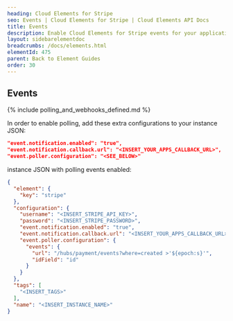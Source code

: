 ```yaml
---
heading: Cloud Elements for Stripe
seo: Events | Cloud Elements for Stripe | Cloud Elements API Docs
title: Events
description: Enable Cloud Elements for Stripe events for your application.
layout: sidebarelementdoc
breadcrumbs: /docs/elements.html
elementId: 475
parent: Back to Element Guides
order: 30
---
```


## Events

{% include polling_and_webhooks_defined.md %}

In order to enable polling, add these extra configurations to your instance JSON:

```JSON
"event.notification.enabled": "true",
"event.notification.callback.url": "<INSERT_YOUR_APPS_CALLBACK_URL>",
"event.poller.configuration": "<SEE_BELOW>"
```

instance JSON with polling events enabled:

```json
{
  "element": {
    "key": "stripe"
  },
  "configuration": {
    "username": "<INSERT_STRIPE_API_KEY>",
    "password": "<INSERT_STRIPE_PASSWORD>",
    "event.notification.enabled": "true",
    "event.notification.callback.url": "<INSERT_YOUR_APPS_CALLBACK_URL>",
    "event.poller.configuration": {
      "events": {
        "url": "/hubs/payment/events?where=created >'${epoch:s}'",
        "idField": "id"
      }
    }
  },
  "tags": [
    "<INSERT_TAGS>"
  ],
  "name": "<INSERT_INSTANCE_NAME>"
}
```
